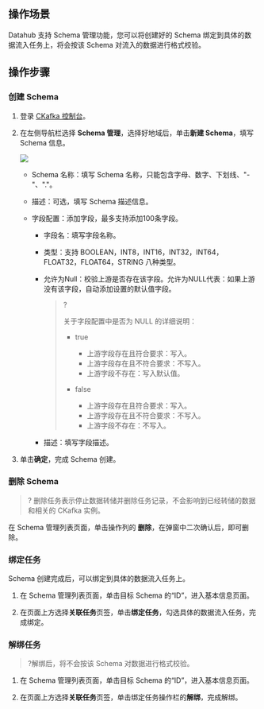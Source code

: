 ## 操作场景

Datahub 支持 Schema 管理功能，您可以将创建好的 Schema 绑定到具体的数据流入任务上，将会按该 Schema 对流入的数据进行格式校验。

## 操作步骤

### 创建 Schema

1. 登录 [CKafka 控制台](https://console.cloud.tencent.com/ckafka)。

2. 在左侧导航栏选择 **Schema 管理**，选择好地域后，单击**新建 Schema**，填写 Schema 信息。

   ![](https://qcloudimg.tencent-cloud.cn/raw/a1495c9cd98b0709264514a2ae701507.png)

   - Schema 名称：填写 Schema 名称，只能包含字母、数字、下划线、"-"、"."。

   - 描述：可选，填写 Schema 描述信息。

   - 字段配置：添加字段，最多支持添加100条字段。

     - 字段名：填写字段名称。

     - 类型：支持 BOOLEAN，INT8，INT16，INT32，INT64，FLOAT32，FLOAT64，STRING 八种类型。

     - 允许为Null：校验上游是否存在该字段。允许为NULL代表：如果上游没有该字段，自动添加设置的默认值字段。

       > ?
       >
       > 关于字段配置中是否为 NULL 的详细说明：
       >
       > - true 
       >   - 上游字段存在且符合要求：写入。
       >   - 上游字段存在且不符合要求：不写入。
       >   - 上游字段不存在：写入默认值。
       >
       > - false  
       >   - 上游字段存在且符合要求：写入。
       >   - 上游字段存在且不符合要求：不写入。
       >   - 上游字段不存在：不写入。

     - 描述：填写字段描述。

3. 单击**确定**，完成 Schema 创建。

### 删除 Schema

> ? 删除任务表示停止数据转储并删除任务记录，不会影响到已经转储的数据和相关的 CKafka 实例。

在 Schema 管理列表页面，单击操作列的 **删除**，在弹窗中二次确认后，即可删除。



### 绑定任务

Schema 创建完成后，可以绑定到具体的数据流入任务上。

1. 在 Schema 管理列表页面，单击目标 Schema 的“ID”，进入基本信息页面。

2. 在页面上方选择**关联任务**页签，单击**绑定任务**，勾选具体的数据流入任务，完成绑定。



### 解绑任务

> ?解绑后，将不会按该 Schema 对数据进行格式校验。

1. 在 Schema 管理列表页面，单击目标 Schema 的“ID”，进入基本信息页面。

2. 在页面上方选择**关联任务**页签，单击绑定任务操作栏的**解绑**，完成解绑。
